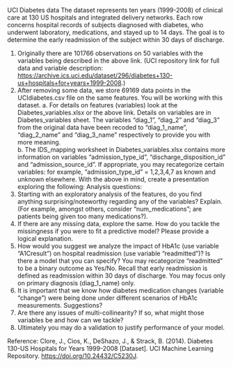 UCI Diabetes data
The dataset represents ten years (1999-2008) of clinical care at 130 US hospitals and integrated delivery networks. Each row concerns hospital records of subjects diagnosed with diabetes, who underwent laboratory, medications, and stayed up to 14 days. The goal is to determine the early readmission of the subject within 30 days of discharge.  
1.	Originally there are 101766 observations on 50 variables with the variables being described in the above link. (UCI repository link for full data and variable description: https://archive.ics.uci.edu/dataset/296/diabetes+130-us+hospitals+for+years+1999-2008.) 
2.	After removing some data, we store 69169 data points in the UCIdiabetes.csv file on the same features. You will be working with this dataset. 
a.	For details on features (variables) look at the Diabetes_variables.xlsx or the above link. Details on variables are in Diabetes_variables sheet. The variables “diag_1”, “diag_2” and “diag_3” from the original data have been recoded to “diag_1_name”, “diag_2_name” and “diag_3_name” respectively to provide you with more meaning.  
b.	The IDS_mapping worksheet in Diabetes_variables.xlsx contains more information on variables “admission_type_id”, “discharge_disposition_id” and “admission_source_id”. If appropriate, you may recategorize certain variables: for example, “admission_type_id” = 1,2,3,4,7 as known and unknown elsewhere. 
With the above in mind, create a presentation exploring the following: 
Analysis questions: 
1.	Starting with an exploratory analysis of the features, do you find anything surprising/noteworthy regarding any of the variables? Explain. (For example, amongst others, consider “num_medications”; are patients being given too many medications?). 
2.	If there are any missing data, explore the same. How do you tackle the missingness if you were to fit a predictive model? Please provide a logical explanation.  
3.	How would you suggest we analyze the impact of HbA1c (use variable “A1Cresult”) on hospital readmission (use variable “readmitted”)? Is there a model that you can specify? You may recategorize “readmitted” to be a binary outcome as Yes/No. Recall that early readmission is defined as readmission within 30 days of discharge. You may focus only on primary diagnosis (diag_1_name) only. 
4.	It is important that we know how diabetes medication changes (variable “change”) were being done under different scenarios of HbA1c measurements. Suggestions? 
5.	Are there any issues of multi-collinearity? If so, what might those variables be and how can we tackle? 
6.	Ultimately you may do a validation to justify performance of your model.  

Reference:
Clore, J., Cios, K., DeShazo, J., & Strack, B. (2014). Diabetes 130-US Hospitals for Years 1999-2008 [Dataset]. UCI Machine Learning Repository. https://doi.org/10.24432/C5230J.
